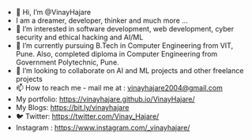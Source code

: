 - 👋 Hi, I’m @VinayHajare
- I am a dreamer, developer, thinker and much more ...
- 👀 I’m interested in software development, web development, cyber security and ethical hacking and AI/ML
- 🌱 I’m currently pursuing B.Tech in Computer Engineering from VIT, Pune. Also, completed diploma in Computer Engineering from Government Polytechnic, Pune.
- 💞️ I’m looking to collaborate on AI and ML projects and other freelance projects 
- 📫 How to reach me - mail me at : vinayhajare2004@gmail.com 
- My portfolio: https://vinayhajare.github.io/VinayHajare/
- My Blogs: https://bit.ly/vinayhajare
- 🐦 Twitter: https://twitter.com/Vinay_Hajare/
- Instagram : https://www.instagram.com/_vinayhajare/


<!---
VinayHajare/VinayHajare is a ✨ special ✨ repository because its `README.md` (this file) appears on your GitHub profile.
You can click the Preview link to take a look at your changes.
--->
